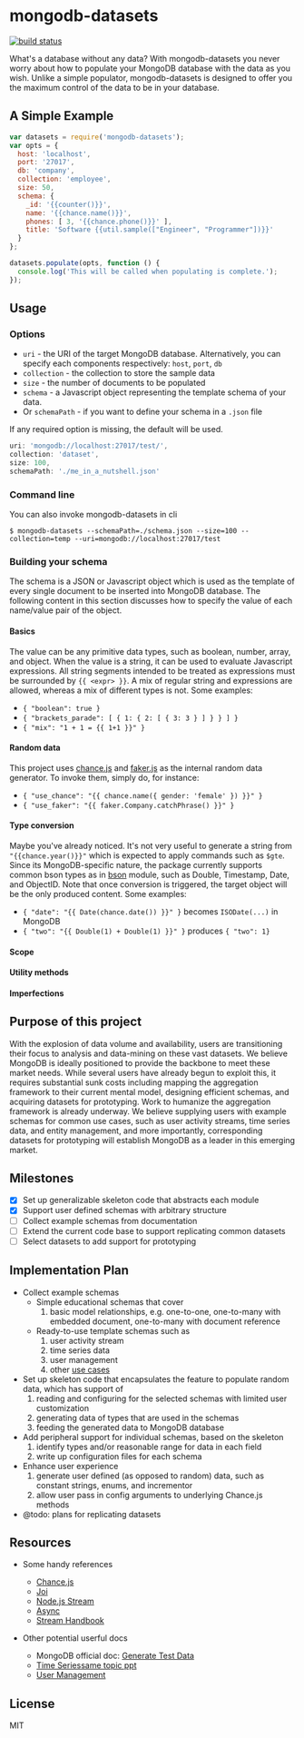 # mongodb-datasets

[![build status](https://secure.travis-ci.org/imlucas/mongodb-datasets.png)](http://travis-ci.org/imlucas/mongodb-datasets)

What's a database without any data? With mongodb-datasets you never worry about
how to populate your MongoDB database with the data as you wish. Unlike a simple
populator, mongodb-datasets is designed to offer you the maximum control of the
data to be in your database.

## A Simple Example

```javascript
var datasets = require('mongodb-datasets');
var opts = {
  host: 'localhost',
  port: '27017',
  db: 'company',
  collection: 'employee',
  size: 50,
  schema: {
    _id: '{{counter()}}',
    name: '{{chance.name()}}',
    phones: [ 3, '{{chance.phone()}}' ],
    title: 'Software {{util.sample(["Engineer", "Programmer"])}}'
  }
};

datasets.populate(opts, function () {
  console.log('This will be called when populating is complete.');
});
```

## Usage

### Options

* `uri` - the URI of the target MongoDB database. Alternatively, you can
  specify each components respectively: `host`, `port`, `db`
* `collection` - the collection to store the sample data
* `size` - the number of documents to be populated
* `schema` - a Javascript object representing the template schema of your data.
* Or `schemaPath` - if you want to define your schema in a `.json` file

If any required option is missing, the default will be used.
```js
uri: 'mongodb://localhost:27017/test/',
collection: 'dataset',
size: 100,
schemaPath: './me_in_a_nutshell.json'
```

### Command line

You can also invoke mongodb-datasets in cli

    $ mongodb-datasets --schemaPath=./schema.json --size=100 --collection=temp --uri=mongodb://localhost:27017/test

### Building your schema

The schema is a JSON or Javascript object which is used as the template of every
single document to be inserted into MongoDB database. The following content in
this section discusses how to specify the value of each name/value pair of the
object.

#### Basics

The value can be any primitive data types, such as boolean, number, array, and
object. When the value is a string, it can be used to evaluate Javascript
expressions. All string segments intended to be treated as expressions must be
surrounded by `{{ <expr> }}`. A mix of regular string and expressions are
allowed, whereas a mix of different types is not. Some examples:
* `{ "boolean": true }`
* `{ "brackets_parade": [ { 1: { 2: [ { 3: 3 } ] } } ] }`
* `{ "mix": "1 + 1 = {{ 1+1 }}" }`

#### Random data

This project uses [chance.js](http://chancejs.com/) and
[faker.js](https://github.com/FotoVerite/Faker.js) as the internal random data
generator. To invoke them, simply do, for instance:
* `{ "use_chance": "{{ chance.name({ gender: 'female' }) }}" }`
* `{ "use_faker": "{{ faker.Company.catchPhrase() }}" }`

#### Type conversion

Maybe you've already noticed. It's not very useful to generate a string from
`"{{chance.year()}}"` which is expected to apply commands such as `$gte`.
Since its MongoDB-specific nature, the package currently supports common bson
types as in [bson](https://github.com/mongodb/js-bson) module, such as Double,
Timestamp, Date, and ObjectID. Note that once conversion is triggered, the
target object will be the only produced content. Some examples:
* `{ "date": "{{ Date(chance.date()) }}" }` becomes `ISODate(...)` in MongoDB
* `{ "two": "{{ Double(1) + Double(1) }}" }` produces `{ "two": 1}`

#### Scope

#### Utility methods

#### Imperfections

## Purpose of this project

With the explosion of data volume and availability, users are
transitioning their focus to analysis and data-mining on these vast
datasets. We believe MongoDB is ideally positioned to provide the
backbone to meet these market needs. While several users have already
begun to exploit this, it requires substantial sunk costs including
mapping the aggregation framework to their current mental model,
designing efficient schemas, and acquiring datasets for prototyping.
Work to humanize the aggregation framework is already underway. We
believe supplying users with example schemas for common use cases,
such as user activity streams, time series data, and entity management,
and more importantly, corresponding datasets for prototyping will
establish MongoDB as a leader in this emerging market.

## Milestones

- [x] Set up generalizable skeleton code that abstracts each module
- [x] Support user defined schemas with arbitrary structure
- [ ] Collect example schemas from documentation
- [ ] Extend the current code base to support replicating common datasets
- [ ] Select datasets to add support for prototyping

## Implementation Plan

+ Collect example schemas
  * Simple educational schemas that cover
    1. basic model relationships, e.g. one-to-one, one-to-many with
       embedded document, one-to-many with document reference
  * Ready-to-use template schemas such as
    1. user activity stream
    2. time series data
    3. user management
    4. other [use cases](http://docs.mongodb.org/ecosystem/use-cases)
+ Set up skeleton code that encapsulates the feature to populate random
  data, which has support of
  1. reading and configuring for the selected schemas with limited user
     customization
  2. generating data of types that are used in the schemas
  3. feeding the generated data to MongoDB database
+ Add peripheral support for individual schemas, based on the skeleton
  1. identify types and/or reasonable range for data in each field
  2. write up configuration files for each schema
+ Enhance user experience
  1. generate user defined (as opposed to random) data, such as
     constant strings, enums, and incrementor
  2. allow user pass in config arguments to underlying Chance.js methods
+ @todo: plans for replicating datasets

## Resources

+ Some handy references
  * [Chance.js](http://chancejs.com/)
  * [Joi](https://github.com/spumko/joi)
  * [Node.js Stream](http://nodejs.org/api/stream.html)
  * [Async](https://github.com/caolan/async)
  * [Stream Handbook](https://github.com/substack/stream-handbook)

+ Other potential userful docs
  * MongoDB official doc: [Generate Test Data](http://docs.mongodb.org/manual/tutorial/generate-test-data)
  * [Time Series](http://blog.mongodb.org/post/65517193370/schema-design-for-time-series-data-in-mongodb)[same topic ppt](http://www.mongodb.com/presentations/webinar-time-series-data-mongodb)
  * [User Management](http://www.slideshare.net/mongodb/webinar-user-data-management-with-mongodb)

## License

MIT
